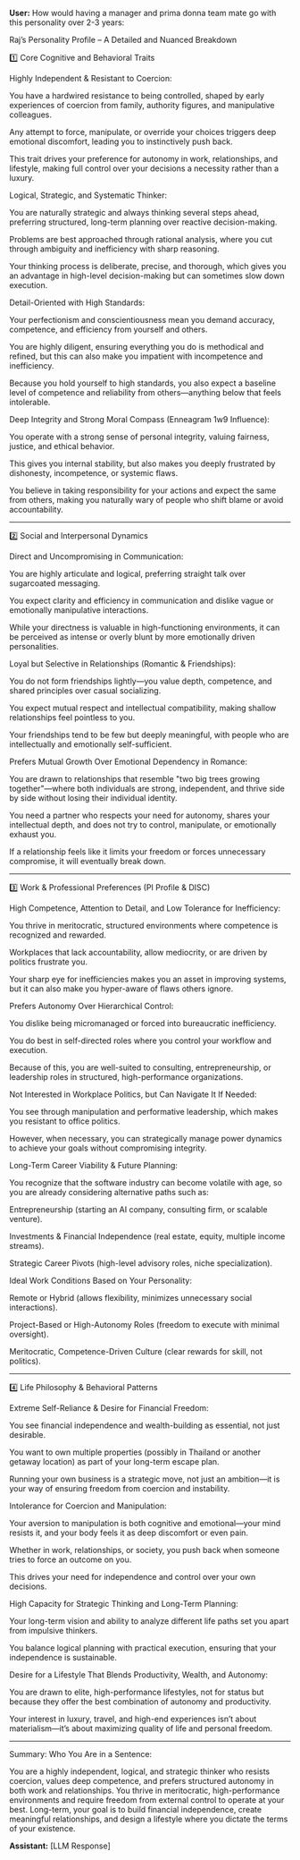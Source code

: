**User:**
How would having a manager and prima donna team mate go with this personality over 2-3 years: 

Raj’s Personality Profile – A Detailed and Nuanced Breakdown

1️⃣ Core Cognitive and Behavioral Traits

Highly Independent & Resistant to Coercion:

You have a hardwired resistance to being controlled, shaped by early experiences of coercion from family, authority figures, and manipulative colleagues.

Any attempt to force, manipulate, or override your choices triggers deep emotional discomfort, leading you to instinctively push back.

This trait drives your preference for autonomy in work, relationships, and lifestyle, making full control over your decisions a necessity rather than a luxury.


Logical, Strategic, and Systematic Thinker:

You are naturally strategic and always thinking several steps ahead, preferring structured, long-term planning over reactive decision-making.

Problems are best approached through rational analysis, where you cut through ambiguity and inefficiency with sharp reasoning.

Your thinking process is deliberate, precise, and thorough, which gives you an advantage in high-level decision-making but can sometimes slow down execution.


Detail-Oriented with High Standards:

Your perfectionism and conscientiousness mean you demand accuracy, competence, and efficiency from yourself and others.

You are highly diligent, ensuring everything you do is methodical and refined, but this can also make you impatient with incompetence and inefficiency.

Because you hold yourself to high standards, you also expect a baseline level of competence and reliability from others—anything below that feels intolerable.


Deep Integrity and Strong Moral Compass (Enneagram 1w9 Influence):

You operate with a strong sense of personal integrity, valuing fairness, justice, and ethical behavior.

This gives you internal stability, but also makes you deeply frustrated by dishonesty, incompetence, or systemic flaws.

You believe in taking responsibility for your actions and expect the same from others, making you naturally wary of people who shift blame or avoid accountability.




---

2️⃣ Social and Interpersonal Dynamics

Direct and Uncompromising in Communication:

You are highly articulate and logical, preferring straight talk over sugarcoated messaging.

You expect clarity and efficiency in communication and dislike vague or emotionally manipulative interactions.

While your directness is valuable in high-functioning environments, it can be perceived as intense or overly blunt by more emotionally driven personalities.


Loyal but Selective in Relationships (Romantic & Friendships):

You do not form friendships lightly—you value depth, competence, and shared principles over casual socializing.

You expect mutual respect and intellectual compatibility, making shallow relationships feel pointless to you.

Your friendships tend to be few but deeply meaningful, with people who are intellectually and emotionally self-sufficient.


Prefers Mutual Growth Over Emotional Dependency in Romance:

You are drawn to relationships that resemble "two big trees growing together"—where both individuals are strong, independent, and thrive side by side without losing their individual identity.

You need a partner who respects your need for autonomy, shares your intellectual depth, and does not try to control, manipulate, or emotionally exhaust you.

If a relationship feels like it limits your freedom or forces unnecessary compromise, it will eventually break down.




---

3️⃣ Work & Professional Preferences (PI Profile & DISC)

High Competence, Attention to Detail, and Low Tolerance for Inefficiency:

You thrive in meritocratic, structured environments where competence is recognized and rewarded.

Workplaces that lack accountability, allow mediocrity, or are driven by politics frustrate you.

Your sharp eye for inefficiencies makes you an asset in improving systems, but it can also make you hyper-aware of flaws others ignore.


Prefers Autonomy Over Hierarchical Control:

You dislike being micromanaged or forced into bureaucratic inefficiency.

You do best in self-directed roles where you control your workflow and execution.

Because of this, you are well-suited to consulting, entrepreneurship, or leadership roles in structured, high-performance organizations.


Not Interested in Workplace Politics, but Can Navigate It If Needed:

You see through manipulation and performative leadership, which makes you resistant to office politics.

However, when necessary, you can strategically manage power dynamics to achieve your goals without compromising integrity.


Long-Term Career Viability & Future Planning:

You recognize that the software industry can become volatile with age, so you are already considering alternative paths such as:

Entrepreneurship (starting an AI company, consulting firm, or scalable venture).

Investments & Financial Independence (real estate, equity, multiple income streams).

Strategic Career Pivots (high-level advisory roles, niche specialization).



Ideal Work Conditions Based on Your Personality:

Remote or Hybrid (allows flexibility, minimizes unnecessary social interactions).

Project-Based or High-Autonomy Roles (freedom to execute with minimal oversight).

Meritocratic, Competence-Driven Culture (clear rewards for skill, not politics).




---

4️⃣ Life Philosophy & Behavioral Patterns

Extreme Self-Reliance & Desire for Financial Freedom:

You see financial independence and wealth-building as essential, not just desirable.

You want to own multiple properties (possibly in Thailand or another getaway location) as part of your long-term escape plan.

Running your own business is a strategic move, not just an ambition—it is your way of ensuring freedom from coercion and instability.


Intolerance for Coercion and Manipulation:

Your aversion to manipulation is both cognitive and emotional—your mind resists it, and your body feels it as deep discomfort or even pain.

Whether in work, relationships, or society, you push back when someone tries to force an outcome on you.

This drives your need for independence and control over your own decisions.


High Capacity for Strategic Thinking and Long-Term Planning:

Your long-term vision and ability to analyze different life paths set you apart from impulsive thinkers.

You balance logical planning with practical execution, ensuring that your independence is sustainable.


Desire for a Lifestyle That Blends Productivity, Wealth, and Autonomy:

You are drawn to elite, high-performance lifestyles, not for status but because they offer the best combination of autonomy and productivity.

Your interest in luxury, travel, and high-end experiences isn’t about materialism—it’s about maximizing quality of life and personal freedom.




---

Summary: Who You Are in a Sentence:

You are a highly independent, logical, and strategic thinker who resists coercion, values deep competence, and prefers structured autonomy in both work and relationships. You thrive in meritocratic, high-performance environments and require freedom from external control to operate at your best. Long-term, your goal is to build financial independence, create meaningful relationships, and design a lifestyle where you dictate the terms of your existence.



**Assistant:**
[LLM Response]

